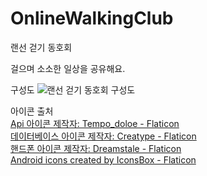# OnlineWalkingClub
랜선 걷기 동호회

걸으며 소소한 일상을 공유해요.

구성도
![랜선 걷기 동호회 구성도](https://user-images.githubusercontent.com/124748768/227095911-da13c63d-0243-4997-8dcd-c7fe7bc9840f.PNG)

아이콘 출처<br>
<a href="https://www.flaticon.com/kr/free-icons/api" title="api 아이콘">Api 아이콘  제작자: Tempo_doloe - Flaticon</a><br>
<a href="https://www.flaticon.com/kr/free-icons/" title="데이터베이스 아이콘">데이터베이스 아이콘  제작자: Creatype - Flaticon</a><br>
<a href="https://www.flaticon.com/kr/free-icons/" title="핸드폰 아이콘">핸드폰 아이콘  제작자: Dreamstale - Flaticon</a><br>
<a href="https://www.flaticon.com/free-icons/android" title="android icons">Android icons created by IconsBox - Flaticon</a><br>
